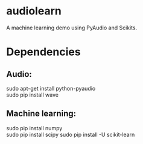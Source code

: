 audiolearn
==========

A machine learning demo using PyAudio and Scikits.  

# Dependencies
## Audio:  
sudo apt-get install python-pyaudio  
sudo pip install wave  

## Machine learning:
sudo pip install numpy  
sudo pip install scipy
sudo pip install -U scikit-learn  
